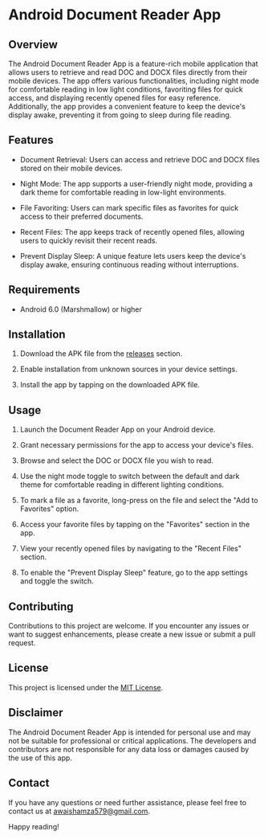# Android Document Reader App



## Overview

The Android Document Reader App is a feature-rich mobile application that allows users to retrieve and read DOC and DOCX files directly from their mobile devices. The app offers various functionalities, including night mode for comfortable reading in low light conditions, favoriting files for quick access, and displaying recently opened files for easy reference. Additionally, the app provides a convenient feature to keep the device's display awake, preventing it from going to sleep during file reading.

## Features

- Document Retrieval: Users can access and retrieve DOC and DOCX files stored on their mobile devices.

- Night Mode: The app supports a user-friendly night mode, providing a dark theme for comfortable reading in low-light environments.

- File Favoriting: Users can mark specific files as favorites for quick access to their preferred documents.

- Recent Files: The app keeps track of recently opened files, allowing users to quickly revisit their recent reads.

- Prevent Display Sleep: A unique feature lets users keep the device's display awake, ensuring continuous reading without interruptions.



## Requirements

- Android 6.0 (Marshmallow) or higher

## Installation

1. Download the APK file from the [releases](https://github.com/Awaishamza786/Android-Office) section.

2. Enable installation from unknown sources in your device settings.

3. Install the app by tapping on the downloaded APK file.

## Usage

1. Launch the Document Reader App on your Android device.

2. Grant necessary permissions for the app to access your device's files.

3. Browse and select the DOC or DOCX file you wish to read.

4. Use the night mode toggle to switch between the default and dark theme for comfortable reading in different lighting conditions.

5. To mark a file as a favorite, long-press on the file and select the "Add to Favorites" option.

6. Access your favorite files by tapping on the "Favorites" section in the app.

7. View your recently opened files by navigating to the "Recent Files" section.

8. To enable the "Prevent Display Sleep" feature, go to the app settings and toggle the switch.

## Contributing

Contributions to this project are welcome. If you encounter any issues or want to suggest enhancements, please create a new issue or submit a pull request.

## License

This project is licensed under the [MIT License](LICENSE).

## Disclaimer

The Android Document Reader App is intended for personal use and may not be suitable for professional or critical applications. The developers and contributors are not responsible for any data loss or damages caused by the use of this app.

## Contact

If you have any questions or need further assistance, please feel free to contact us at awaishamza579@gmail.com.

Happy reading!
